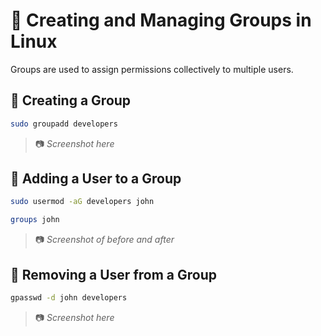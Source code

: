 # 👥 Creating and Managing Groups in Linux

Groups are used to assign permissions collectively to multiple users.

## 🔹 Creating a Group

```bash
sudo groupadd developers
```

> 📷 *Screenshot here*

## 🔹 Adding a User to a Group

```bash
sudo usermod -aG developers john
```

```bash
groups john
```

> 📷 *Screenshot of before and after*

## 🔹 Removing a User from a Group

```bash
gpasswd -d john developers
```

> 📷 *Screenshot here*
